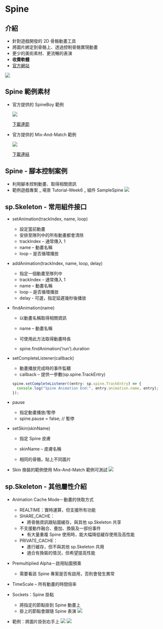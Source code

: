 # Spine

## **介紹**

- 針對遊戲開發的 2D 骨骼動畫工具
- 將圖片綁定到骨骼上、透過控制骨骼實現動畫
- 更少的美術素材、更流暢的表演
- **收費軟體**
- [官方網站](http://zh.esotericsoftware.com/)

![](../../assets/spine/spine-1.gif)

## **Spine 範例素材**

- 官方提供的 SpineBoy 範例

  ![](../../assets/spine/spine-2.gif)

  [下載連節](http://zh.esotericsoftware.com/spine-examples-spineboy#Spineboy)

- 官方提供的 Mix-And-Match 範例

  ![](../../assets/spine/spine-3.gif)

  [下載連結](http://zh.esotericsoftware.com/spine-examples-mix-and-match)

## **Spine - 腳本控制案例**

- 利用腳本控制動畫、取得相關資訊
- 範例遊戲專案
  _ 場景 Tutorial-Week6
  _ 組件 SampleSpine
  ![](../../assets/spine/spine-4.png)

## **sp.Skeleton - 常用組件接口**

- setAnimation(trackIndex, name, loop)

  - 設定當前動畫
  - 安排至隊列中的所有動畫都會清除
  - trackIndex – 通常傳入 1
  - name – 動畫名稱
  - loop – 是否循環播放

- addAnimation(trackIndex, name, loop, delay)

  - 指定一個動畫至隊列中
  - trackIndex – 通常傳入 1
  - name – 動畫名稱
  - loop – 是否循環播放
  - delay - 可選，指定延遲幾秒後播放

- findAnimation(name)

  - 以動畫名稱取得相關資訊
  - name – 動畫名稱

  - 可使用此方法取得動畫時長
  - spine.findAnimation(‘run’).duration

- setCompleteListener(callback)
  - 動畫播放完成時的事件監聽
  - callback – 提供一參數(sp.spine.TrackEntry)
  ```ts
  spine.setCompleteListener((entry: sp.spine.TrackEntry) => {
    console.log("Spine Animation End:", entry.animation.name, entry);
  });
  ```
- pause
  - 指定動畫播放/暫停
  - spine.pause = false; // 暫停
- setSkin(skinName)

  - 指定 Spine 皮膚
  - skinName – 皮膚名稱

  - 相同的骨骼，貼上不同圖片

- Skin 換裝的範例使用 Mix-And-Match 範例可測試
  ![](../../assets/spine/spine-5.gif)

## **sp.Skeleton - 其他屬性介紹**

- Animation Cache Mode－動畫的快取方式

  - REALTIME：實時運算，但支援所有功能
  - SHARE_CACHE：
    - 將骨骼資訊跟貼圖緩存，與其他 sp.Skeleton 共享
  - 不支援動作融合、疊加、換裝及一部份事件
    - 有大量重複 Spine 使用時，能大幅降低緩存使用及高性能
  - PRIVATE_CACHE：
    - 進行緩存，但不與其他 sp.Skeleton 共用
    - 適合有換裝的情況，但希望提高性能

- Premultiplied Alpha－啟用貼圖預乘

  - 需要看該 Spine 專案是否有啟用，否則會發生異常

- TimeScale – 所有動畫的時間倍率

- Sockets：Spine 掛點

  - 將指定的節點掛到 Spine 動畫上
  - 掛上的節點會跟隨 Spine 表演
    ![](../../assets/spine/spine-6.gif)

- 範例：將圖片掛到右手上
  ![](../../assets/spine/spine-7.png)
  ![](../../assets/spine/spine-8.png)
